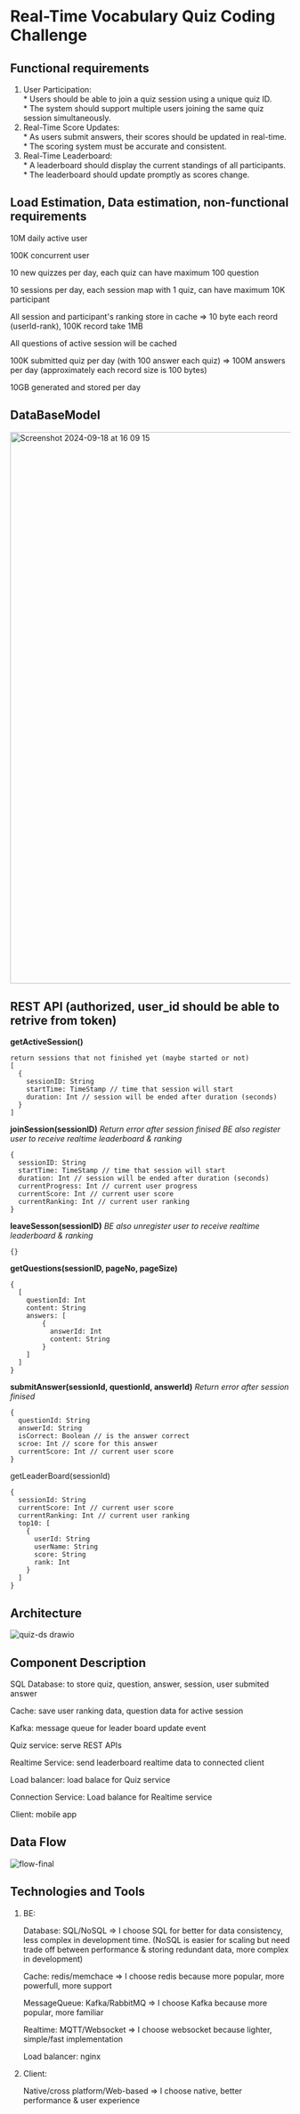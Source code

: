 # Real-Time Vocabulary Quiz Coding Challenge
## Functional requirements
  1. User Participation:  
    * Users should be able to join a quiz session using a unique quiz ID.  
    * The system should support multiple users joining the same quiz session simultaneously.  
  2. Real-Time Score Updates:  
    * As users submit answers, their scores should be updated in real-time.  
    * The scoring system must be accurate and consistent.  
  3. Real-Time Leaderboard:  
    * A leaderboard should display the current standings of all participants.  
    * The leaderboard should update promptly as scores change.  

## Load Estimation, Data estimation, non-functional requirements    

  10M daily active user  

  100K concurrent user
  
  10 new quizzes per day, each quiz can have maximum 100 question  

  10 sessions per day, each session map with 1 quiz, can have maximum 10K participant

  All session and participant's ranking store in cache => 10 byte each reord (userId-rank), 100K record take 1MB
  
  All questions of active session will be cached
  
  100K submitted quiz per day (with 100 answer each quiz) => 100M answers per day (approximately each record size is 100 bytes)  
  
  10GB generated and stored per day  


## DataBaseModel

<img width="991" alt="Screenshot 2024-09-18 at 16 09 15" src="https://github.com/user-attachments/assets/a0261013-ceec-4535-8775-0757ff43c862">


## REST API (authorized, user_id should be able to retrive from token)

**getActiveSession()** 
```
return sessions that not finished yet (maybe started or not)
[
  {
    sessionID: String
    startTime: TimeStamp // time that session will start
    duration: Int // session will be ended after duration (seconds)
  }
]
```

**joinSession(sessionID)**
_Return error after session finised_
_BE also register user to receive realtime leaderboard & ranking_
```
{
  sessionID: String
  startTime: TimeStamp // time that session will start
  duration: Int // session will be ended after duration (seconds)
  currentProgress: Int // current user progress
  currentScore: Int // current user score
  currentRanking: Int // current user ranking
}
```
**leaveSesson(sessionID)**
_BE also unregister user to receive realtime leaderboard & ranking_
```
{}
```
**getQuestions(sessionID, pageNo, pageSize)**
```
{
  [
    questionId: Int
    content: String
    answers: [
        {
          answerId: Int
          content: String
        }
    ]
  ]
}
```
**submitAnswer(sessionId, questionId, answerId)**
_Return error after session finised_
```
{
  questionId: String
  answerId: String 
  isCorrect: Boolean // is the answer correct
  scroe: Int // score for this answer
  currentScore: Int // current user score
}
```
getLeaderBoard(sessionId)
```
{
  sessionId: String
  currentScore: Int // current user score
  currentRanking: Int // current user ranking
  top10: [
    {
      userId: String
      userName: String
      score: String 
      rank: Int
    }
  ]
}
```

## Architecture

![quiz-ds drawio](https://github.com/user-attachments/assets/2f0c5a21-a7ac-4a79-8711-c07a978fd972)

## Component Description

SQL Database: to store quiz, question, answer, session, user submited answer

Cache: save user ranking data, question data for active session 

Kafka: message queue for leader board update event

Quiz service: serve REST APIs

Realtime Service: send leaderboard realtime data to connected client

Load balancer: load balace for Quiz service

Connection Service: Load balance for Realtime service

Client: mobile app 

## Data Flow

![flow-final](https://github.com/user-attachments/assets/88e84222-c2cb-453f-a8b0-c073905a90b5)


## Technologies and Tools
1. BE:
   
    Database: SQL/NoSQL => I choose SQL for better for data consistency, less complex in development time. (NoSQL is easier for scaling but need trade off between performance & storing redundant data, more complex in development)
  
    Cache: redis/memchace => I choose redis because more popular, more powerfull, more support
  
    MessageQueue: Kafka/RabbitMQ => I choose Kafka because more popular, more familiar
  
    Realtime: MQTT/Websocket => I choose websocket because lighter, simple/fast implementation
  
    Load balancer: nginx
  
3. Client:
   
   Native/cross platform/Web-based => I choose native, better performance & user experience  



